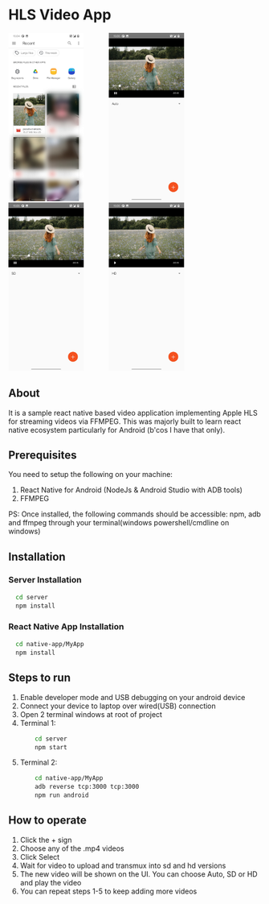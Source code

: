 # HLS Video App

<img src="/screenshots/Screenshot1.jpg" width="150"><img width="50"><img src="/screenshots/Screenshot2.jpg"  width="150"><img width="50"><img src="/screenshots/Screenshot3.jpg" width="150"><img width="50"><img src="/screenshots/Screenshot4.jpg" width="150"> 

## About 
It is a sample react native based video application implementing Apple HLS for streaming videos via FFMPEG. This was majorly built to learn react native ecosystem particularly for Android (b'cos I have that only). 

## Prerequisites
You need to setup the following on your machine:
1. React Native for Android (NodeJs & Android Studio with ADB tools)
2. FFMPEG

PS: Once installed, the following commands should be accessible: npm, adb and ffmpeg through your terminal(windows powershell/cmdline on windows)
## Installation
### Server Installation
```bash
  cd server
  npm install
```

### React Native App Installation
```bash
  cd native-app/MyApp
  npm install
```

## Steps to run
1. Enable developer mode and USB debugging on your android device
2. Connect your device to laptop over wired(USB) connection
3. Open 2 terminal windows at root of project
4. Terminal 1:
    ```bash
        cd server
        npm start
    ```
5. Terminal 2:
    ```bash
        cd native-app/MyApp
        adb reverse tcp:3000 tcp:3000
        npm run android
    ```
## How to operate
1. Click the + sign
2. Choose any of the .mp4 videos
3. Click Select
4. Wait for video to upload and transmux into sd and hd versions
5. The new video will be shown on the UI. You can choose Auto, SD or HD and play the video
6. You can repeat steps 1-5 to keep adding more videos